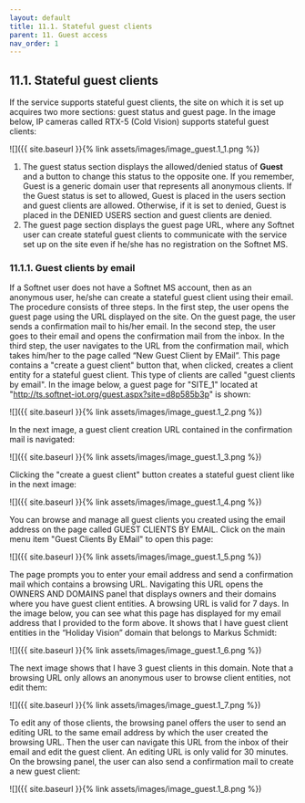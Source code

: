 ```yaml
---
layout: default
title: 11.1. Stateful guest clients
parent: 11. Guest access
nav_order: 1
---
```


## 11.1. Stateful guest clients

If the service supports stateful guest clients, the site on which it is set up acquires two more sections: <span class="text-blue">guest status</span> and <span class="text-blue">guest page</span>. In the image below, IP cameras called <span class="text-st">RTX-5</span> (<span class="text-st">Cold Vision</span>) supports stateful guest clients:

![]({{ site.baseurl }}{% link assets/images/image_guest.1_1.png %})

1) The <span class="text-blue">guest status</span> section displays the allowed/denied status of **Guest** and a button to change this status to the opposite one. If you remember, Guest is a generic domain user that represents all anonymous clients. If the Guest status is set to <span class="text-green">allowed</span>, Guest is placed in the <span class="text-blue">users</span> section and guest clients are allowed. Otherwise, if it is set to <span class="text-red">denied</span>, Guest is placed in the <span class="text-red">DENIED USERS</span> section and guest clients are denied.  
2) The <span class="text-blue">guest page</span> section displays the guest page URL, where any Softnet user can create stateful guest clients to communicate with the service set up on the site even if he/she has no registration on the Softnet MS.  

### 11.1.1. Guest clients by email

If a Softnet user does not have a Softnet MS account, then as an anonymous user, he/she can create a stateful guest client using their email. The procedure consists of three steps. In the first step, the user opens the guest page using the URL displayed on the site. On the guest page, the user sends a confirmation mail to his/her email. In the second step, the user goes to their email and opens the confirmation mail from the inbox. In the third step, the user navigates to the URL from the confirmation mail, which takes him/her to the page called “New Guest Client by EMail”. This page contains a  "<span class="text-green">create a guest client</span>" button that, when clicked, creates a client entity for a stateful guest client. This type of clients are called "guest clients by email". In the image below, a guest page for "SITE_1" located at "<span style="color:#3399FF">http://ts.softnet-iot.org/guest.aspx?site=d8p585b3p</span>" is shown:

![]({{ site.baseurl }}{% link assets/images/image_guest.1_2.png %})

In the next image, a guest client creation URL contained in the confirmation mail is navigated:

![]({{ site.baseurl }}{% link assets/images/image_guest.1_3.png %})

Clicking the "<span class="text-green">create a guest client</span>" button creates a stateful guest client like in the next image:

![]({{ site.baseurl }}{% link assets/images/image_guest.1_4.png %})

You can browse and manage all guest clients you created using the email address on the page called <span class="header-green">GUEST CLIENTS BY EMAIL</span>. Click on the main menu item "Guest Clients By EMail" to open this page:

![]({{ site.baseurl }}{% link assets/images/image_guest.1_5.png %})

The page prompts you to enter your email address and send a confirmation mail which contains a browsing URL. Navigating this URL opens the <span class="header-green">OWNERS AND DOMAINS</span> panel that displays owners and their domains where you have guest client entities. A browsing URL is valid for 7 days. In the image below, you can see what this page has displayed for my email address that I provided to the form above. It shows that I have guest client entities in the “Holiday Vision” domain that belongs to Markus Schmidt:

![]({{ site.baseurl }}{% link assets/images/image_guest.1_6.png %})

The next image shows that I have 3 guest clients in this domain. Note that a browsing URL only allows an anonymous user to browse client entities, not edit them:

![]({{ site.baseurl }}{% link assets/images/image_guest.1_7.png %})

To edit any of those clients, the browsing panel offers the user to send an editing URL to the same email address by which the user created the browsing URL. Then the user can navigate this URL from the inbox of their email and edit the guest client. An editing URL is only valid for 30 minutes. On the browsing panel, the user can also send a confirmation mail to create a new guest client:

![]({{ site.baseurl }}{% link assets/images/image_guest.1_8.png %})
